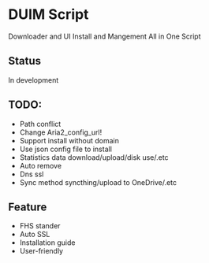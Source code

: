 # DUIM Script
Downloader and UI Install and Mangement All in One Script

## Status
In development

## TODO:
- Path conflict
- Change Aria2_config_url!
- Support install without domain
- Use json config file to install
- Statistics data download/upload/disk use/.etc
- Auto remove
- Dns ssl
- Sync method syncthing/upload to OneDrive/.etc

## Feature
- FHS stander
- Auto SSL
- Installation guide
- User-friendly
